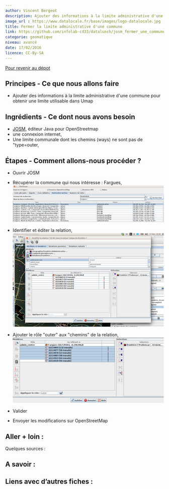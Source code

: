 ```yaml
---
author: Vincent Bergeot
description: Ajouter des informations à la limite administrative d'une commune pour obtenir une limite utilisable dans Umap.
image_url : https://www.datalocale.fr/base/images/logo-datalocale.jpg
title: Fermer la limite administrative d'une commune
link: https://github.com/infolab-cd33/datalunch/josm_fermer_une_commune.md
categorie: geomatique
niveau: avancé
date: 17/02/2016
licence: CC-By-SA
---
```


[Pour revenir au dépot](http://datalunch.datalocale.fr)

## Principes - Ce que nous allons faire
* Ajouter des informations à la limite administrative d'une commune pour obtenir une limite utilisable dans Umap

## Ingrédients - Ce dont nous avons besoin
* [JOSM](https://josm.openstreetmap.de/), éditeur Java pour OpenStreetmap
* une connexion internet,
* Une limite communale dont les chemins (ways) ne sont pas de "type=outer,

## Étapes - Comment allons-nous procéder ?
* Ouvrir JOSM
* Récupérer la commune qui nous intéresse : Fargues,
![Télécharger la commune qui nous intéresse](https://raw.githubusercontent.com/infolab-cd33/datalunch/master/img/josm/josm_outer_3.png)

* Identifier et éditer la relation,
![Édition de la relation](https://raw.githubusercontent.com/infolab-cd33/datalunch/master/img/josm/josm_outer_4.png  "")
* Ajouter le rôle "outer" aux "chemins" de la relation,
![Édition de la relation](https://raw.githubusercontent.com/infolab-cd33/datalunch/master/img/josm/josm_outer_5.png)

* Valider
* Envoyer les modifications sur OpenStreetMap



## Aller + loin :
Quelques sources :

## A savoir :

## Liens avec d’autres fiches :
